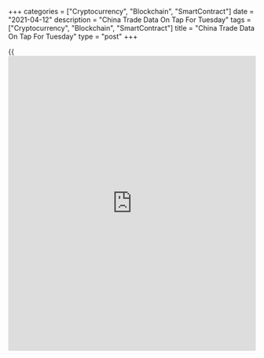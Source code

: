 +++
categories = ["Cryptocurrency", "Blockchain", "SmartContract"]
date = "2021-04-12"
description = "China Trade Data On Tap For Tuesday"
tags = ["Cryptocurrency", "Blockchain", "SmartContract"]
title = "China Trade Data On Tap For Tuesday"
type = "post"
+++

{{<iframe id="large-banner" src="https://www.bounty.group/#slide=27.0" width="100%" height="600" scrolling="no" style="border: 0px solid rgb(216, 221, 230); border-radius: 3px;">}}

China will on Tuesday release March figures for imports, exports and
trade balance, highlighting a modest day for Asia-Pacific economic
activity.

Imports are tipped to jump 21.6 percent on year after climbing 22.2
percent in February. Exports are called higher by an annual 32.7 percent
after skyrocketing 60.6 percent in the previous month. The trade surplus
is pegged at $52.55 billion, down from $103.25 billion a month earlier.

New Zealand will see March numbers for electronic retail card spending;
in February, card spending was down 2.5 percent on month and 5.3 percent
on year.

Australia will see March numbers for [business][1] confidence from
National Australia Bank and new home sales from the Housing Industry
Association. In February, the NAB index had a score of +16, while home
sales jumped 22.9 percent.

The Philippines will release February figures for the retail price
index; in January, the index was up 1.3 percent.

Finally, the [markets][2] in Thailand are off until Friday for the
Songkran Festival.

For comments and feedback [contact](https://www.playgroundfx.com/contact/): editorial@rtt[news](https://www.letsplayfx.com/blog/forex-news-website/).com

[Economic News][3]

 **What parts of the world are seeing the best (and worst) economic
performances lately? Click[here][4] to check out our [Econ Scorecard][4]
and find out! See up-to-the-moment [ranking](https://www.playgroundfx.com/blog/crypto-exchange-ranking/)s for the best and worst
performers in [GDP][4], [unemployment rate][5], [inflation][6] and much
more.**

   1. www.rtt[news](https://www.letsplayfx.com/blog/forex-news-website/).com/Content/Business.aspx
   2. www.rtt[news](https://www.letsplayfx.com/blog/forex-news-website/).com/Content/Markets.aspx
   3. www.rtt[news](https://www.letsplayfx.com/blog/forex-news-website/).com/Content/EconomicNews.aspx
   4. www.rtt[news](https://www.letsplayfx.com/blog/forex-news-website/).com/economic-scorecard/world-rank/GDP/highest-performance.aspx
   5. www.rtt[news](https://www.letsplayfx.com/blog/forex-news-website/).com/economic-scorecard/world-rank/unemployment-rate/lowest-performance.aspx
   6. www.rtt[news](https://www.letsplayfx.com/blog/forex-news-website/).com/economic-scorecard/world-rank/CPI/highest-performance.aspx